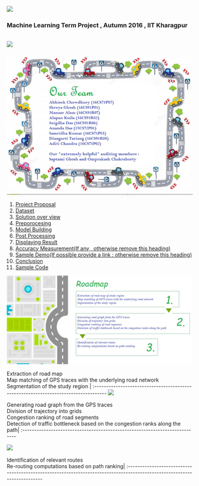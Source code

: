 ![](https://github.com/cs60050/MacTrackz/blob/master/Picture/logo.jpg)

### Machine Learning Term Project , Autumn 2016 , IIT Kharagpur

![](https://github.com/cs60050/MacTrackz/blob/master/Picture/rush_hour_traffic_cartoon_corr.jpg)
------------------------------------------------------------------------------------
![](https://github.com/cs60050/MacTrackz/blob/master/Picture/team.jpg)


1. [Project Proposal ](https://github.com/cs60050/MacTrackz/blob/master/Docs/Project_Proposal.md) 
2. [Dataset](https://github.com/cs60050/MacTrackz/blob/master/Docs/dataset.md) 
3. [Solution over view]()
4. [Preporocesing](https://github.com/cs60050/MacTrackz/blob/master/Docs/Preprocessing.md)
5. [Model Building]()
6. [Post Processing]()
7. [Displaying Result ](https://github.com/cs60050/MacTrackz/blob/master/Docs/display.md)
8. [Accuracy Measurement(If any , otherwise remove this heading)]()
9. [Sample Demo(If possible provide a link : otherwise remove this heading)]()
10. [Conclusion]()              
11. [Sample Code]()


![](https://github.com/cs60050/MacTrackz/blob/master/Picture/roadmap.jpg)

Extraction of road map<br />Map matching of GPS traces with the underlying road network<br />Segmentation of the study region |
:----------------------------------------------------------------------------------- 
![](https://github.com/cs60050/MacTrackz/blob/master/Picture/roadmap%20arrow.png)

Generating road graph from the GPS traces<br />Division of trajectory into grids<br />Congestion ranking of road segments<br />Detection of traffic bottleneck based on the congestion ranks along the path|
:---------------------------------------------------------------------------

![](https://github.com/cs60050/MacTrackz/blob/master/Picture/roadmap%20arrow.png)

Identification of relevant routes<br />Re-routing computations based on path ranking|
:------------------------------------------------------------------------------------------------------------------------



